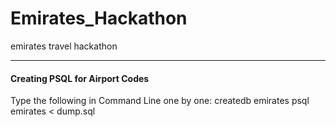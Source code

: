 # Emirates_Hackathon
emirates travel hackathon


----------------
#### Creating PSQL for Airport Codes
Type the following in Command Line one by one:
createdb emirates
psql emirates < dump.sql